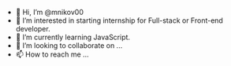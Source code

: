 - 👋 Hi, I’m @mnikov00
- 👀 I’m interested in starting internship for Full-stack or Front-end developer.
- 🌱 I’m currently learning JavaScript.
- 💞️ I’m looking to collaborate on ...
- 📫 How to reach me ...

<!---
mnikov00/mnikov00 is a ✨ special ✨ repository because its `README.md` (this file) appears on your GitHub profile.
You can click the Preview link to take a look at your changes.
--->
